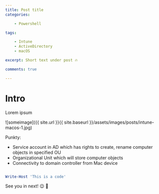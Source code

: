 ```yaml
---
title: Post title
categories:

    - Powershell

tags:

    - Intune
    - ActiveDirectory
    - macOS

excerpt: Short text under post 🔥

comments: true

---
```


# Intro

Lorem ipsum

![someimage]({{ site.url }}{{ site.baseurl }}/assets/images/posts/intune-macos-1.jpg)

Punkty:

* Service account in AD which has rights to create, rename computer objects in specified OU
* Organizational Unit which will store computer objects
* Connectivity to domain controller from Mac device

``` powershell

Write-Host 'This is a code'

```
See you in next! 😉 🧠

